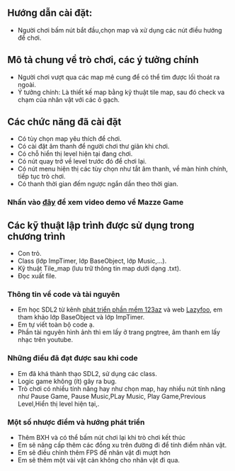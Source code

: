 ## Hướng dẫn cài đặt:
- Người chơi bấm nút bắt đầu,chọn map và xử dụng các nút điều hướng để chơi.
## Mô tả chung về trò chơi, các ý tưởng chính
- Người chơi vượt qua các map mê cung để có thể tìm được lối thoát ra ngoài.
- Ý tưởng chính: Là thiết kế map bằng kỹ thuật tile map, sau đó check va chạm của nhân vật với các ô gạch.
## Các chức năng đã cài đặt
- Có tùy chọn map yêu thích để chơi.
- Có cài đặt âm thanh để người chơi thư giãn khi chơi.
- Có chỗ hiển thị level hiện tại đang chơi.
- Có nút quay trở về level trước đó để chơi lại.
- Có nút menu hiện thị các tùy chọn như tắt âm thanh, về màn hình chính, tiếp tục trò chơi.
- Có thanh thời gian đếm ngược ngắn dần theo thời gian.
### Nhấn vào [đây](https://youtu.be/Css1yAlwaUM) để xem video demo về Mazze Game
## Các kỹ thuật lập trình được sử dụng trong chương trình
- Con trỏ.
- Class (lớp ImpTimer, lớp BaseObject, lớp Music,...).
- Kỹ thuật Tile_map (lưu trữ thông tin map dưới dạng .txt).
- Đọc xuất file.
### Thông tin về code và tài nguyên
- Em học SDL2 từ kênh [phát triển phần mềm 123az](https://phattrienphanmem123az.com/) và web [Lazyfoo](https://lazyfoo.net/tutorials/SDL/index.php), em tham khảo lớp BaseObject và lớp ImpTimer.
- Em tự viết toàn bộ code ạ.
- Phần tài nguyên hình ảnh thì em lấy ở trang pngtree, âm thanh em lấy nhạc trên youtube.
### Những điều đã đạt được sau khi code
- Em đã khá thành thạo SDL2, sử dụng các class.
- Logic game không (ít) gây ra bug.
- Trò chơi có nhiều tính năng hay như chọn map, hay nhiều nút tính năng như Pause Game, Pause Music,PLay Music, Play Game,Previous Level,Hiển thị level hiện tại,.
### Một số nhược điểm và hướng phát triển
- Thêm BXH và có thể bấm nút chơi lại khi trò chơi kết thúc
- Em sẽ nâng cấp thêm các đồng xu trên đường đi để tính điểm nhân vật.
- Em sẽ điều chỉnh thêm FPS để nhân vật đi mượt hơn
- Em sẽ thêm một vài vật cản không cho nhân vật đi qua.

